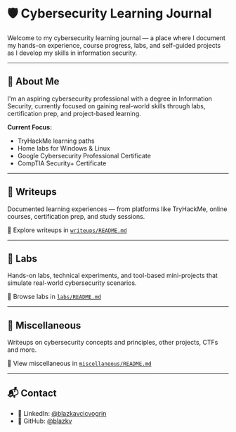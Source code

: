 # 🛡️ Cybersecurity Learning Journal

Welcome to my cybersecurity learning journal — a place where I document my hands-on experience, course progress, labs, and self-guided projects as I develop my skills in information security.

---

## 👋 About Me

I'm an aspiring cybersecurity professional with a degree in Information Security, currently focused on gaining real-world skills through labs, certification prep, and project-based learning.

**Current Focus:**
- TryHackMe learning paths
- Home labs for Windows & Linux
- Google Cybersecurity Professional Certificate
- CompTIA Security+ Certificate

---

## 📓 Writeups

Documented learning experiences — from platforms like TryHackMe, online courses, certification prep, and study sessions.

📁 Explore writeups in [`writeups/README.md`](writeups/README.md)

---

## 🧪 Labs

Hands-on labs, technical experiments, and tool-based mini-projects that simulate real-world cybersecurity scenarios.

📁 Browse labs in [`labs/README.md`](labs/README.md)

---

## 🧠 Miscellaneous

Writeups on cybersecurity concepts and principles, other projects, CTFs and more.

📁 View miscellaneous in [`miscellaneous/README.md`](miscellaneous/README.md)

---

## 📬 Contact

- 💼 LinkedIn: [@blazkavcicvogrin](https://www.linkedin.com/in/blazkavcicvogrin/)  
- 🐙 GitHub: [@blazkv](https://github.com/blazkv)
